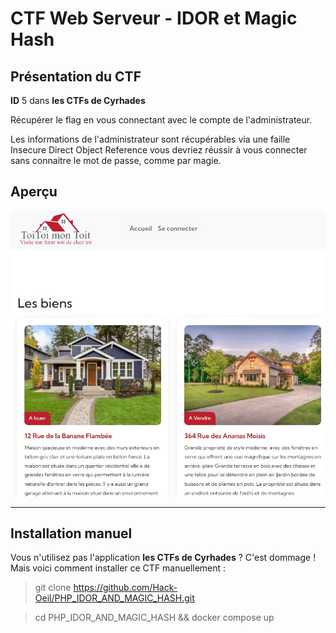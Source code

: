 # CTF Web Serveur - IDOR et Magic Hash

## Présentation du CTF 
**ID** 5 dans **les CTFs de Cyrhades**


Récupérer le flag en vous connectant avec le compte de l'administrateur.

Les informations de l'administrateur sont récupérables via une faille Insecure Direct Object Reference
vous devriez réussir à vous connecter sans connaitre le mot de passe, comme par magie.


## Aperçu
![presentation/assets/images/capture.jpg](presentation/assets/images/capture.jpg)


-----------

## Installation manuel
Vous n'utilisez pas l'application **les CTFs de Cyrhades** ? C'est dommage !
Mais voici comment installer ce CTF manuellement :

> git clone https://github.com/Hack-Oeil/PHP_IDOR_AND_MAGIC_HASH.git

> cd PHP_IDOR_AND_MAGIC_HASH && docker compose up

